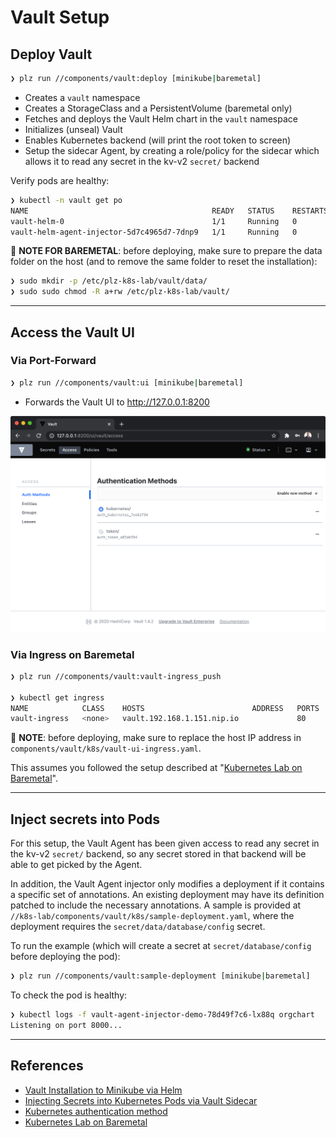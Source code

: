 # Vault Setup

## Deploy Vault
```bash
❯ plz run //components/vault:deploy [minikube|baremetal]
```
* Creates a `vault` namespace
* Creates a StorageClass and a PersistentVolume (baremetal only)
* Fetches and deploys the Vault Helm chart in the `vault` namespace
* Initializes (unseal) Vault
* Enables Kubernetes backend (will print the root token to screen)
* Setup the sidecar Agent, by creating a role/policy for the sidecar which allows it to read any secret in the kv-v2 `secret/` backend

Verify pods are healthy:
```bash
❯ kubectl -n vault get po
NAME                                         READY   STATUS    RESTARTS   AGE
vault-helm-0                                 1/1     Running   0          2m2s
vault-helm-agent-injector-5d7c4965d7-7dnp9   1/1     Running   0          2m3s
```

📝 **NOTE FOR BAREMETAL**: before deploying, make sure to prepare
the data folder on the host (and to remove the same folder to reset the installation):
```bash
❯ sudo mkdir -p /etc/plz-k8s-lab/vault/data/
❯ sudo sudo chmod -R a+rw /etc/plz-k8s-lab/vault/
```


---


## Access the Vault UI

### Via Port-Forward
```bash
❯ plz run //components/vault:ui [minikube|baremetal]
```
* Forwards the Vault UI to http://127.0.0.1:8200

![](../.github/components/vault_ui.png)

### Via Ingress on Baremetal
```bash
❯ plz run //components/vault:vault-ingress_push

❯ kubectl get ingress
NAME            CLASS    HOSTS                        ADDRESS   PORTS   AGE
vault-ingress   <none>   vault.192.168.1.151.nip.io             80      49s
```

📝 **NOTE**: before deploying, make sure to replace the host IP address in
`components/vault/k8s/vault-ui-ingress.yaml`.

This assumes you followed the setup described at "[Kubernetes Lab on Baremetal](https://www.marcolancini.it/2021/blog-kubernetes-lab-baremetal/)".


---


## Inject secrets into Pods
For this setup, the Vault Agent has been given access to read any secret in the kv-v2 `secret/` backend,
so any secret stored in that backend will be able to get picked by the Agent.

In addition, the Vault Agent injector only modifies a deployment if it contains a specific set of annotations. An existing deployment may have its definition patched to include the necessary annotations.
A sample is provided at `//k8s-lab/components/vault/k8s/sample-deployment.yaml`, where the deployment
requires the `secret/data/database/config` secret.

To run the example (which will create a secret at `secret/database/config` before deploying the pod):
```bash
❯ plz run //components/vault:sample-deployment [minikube|baremetal]
```

To check the pod is healthy:
```bash
❯ kubectl logs -f vault-agent-injector-demo-78d49f7c6-lx88q orgchart
Listening on port 8000...
```


---


## References
* [Vault Installation to Minikube via Helm](https://learn.hashicorp.com/vault/kubernetes/minikube)
* [Injecting Secrets into Kubernetes Pods via Vault Sidecar](https://learn.hashicorp.com/vault/kubernetes/sidecar)
* [Kubernetes authentication method](https://www.vaultproject.io/docs/auth/kubernetes.html)
* [Kubernetes Lab on Baremetal](https://www.marcolancini.it/2021/blog-kubernetes-lab-baremetal/)
